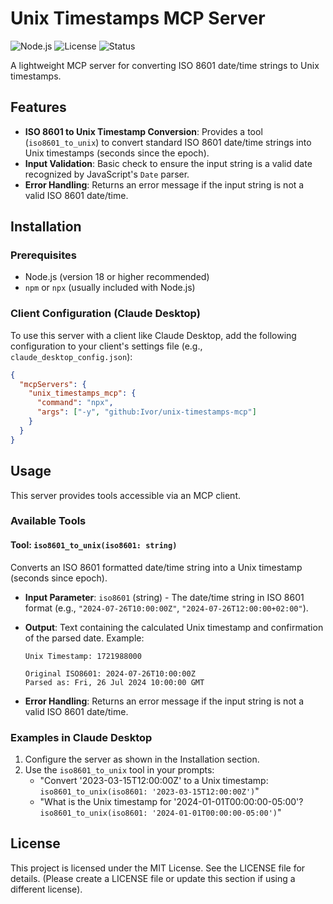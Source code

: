 # Unix Timestamps MCP Server

![Node.js](https://img.shields.io/badge/Node.js-18+-green.svg)
![License](https://img.shields.io/badge/License-MIT-green.svg) <!-- Assuming MIT License, please update if incorrect -->
![Status](https://img.shields.io/badge/Status-Active-brightgreen.svg) <!-- Update status as needed -->

A lightweight MCP server for converting ISO 8601 date/time strings to Unix timestamps.

## Features

- **ISO 8601 to Unix Timestamp Conversion**: Provides a tool (`iso8601_to_unix`) to convert standard ISO 8601 date/time strings into Unix timestamps (seconds since the epoch).
- **Input Validation**: Basic check to ensure the input string is a valid date recognized by JavaScript's `Date` parser.
- **Error Handling**: Returns an error message if the input string is not a valid ISO 8601 date/time.

## Installation

### Prerequisites

- Node.js (version 18 or higher recommended)
- `npm` or `npx` (usually included with Node.js)

### Client Configuration (Claude Desktop)

To use this server with a client like Claude Desktop, add the following configuration to your client's settings file (e.g., `claude_desktop_config.json`):

```json
{
  "mcpServers": {
    "unix_timestamps_mcp": {
      "command": "npx",
      "args": ["-y", "github:Ivor/unix-timestamps-mcp"]
    }
  }
}
```

## Usage

This server provides tools accessible via an MCP client.

### Available Tools

#### Tool: `iso8601_to_unix(iso8601: string)`

Converts an ISO 8601 formatted date/time string into a Unix timestamp (seconds since epoch).

- **Input Parameter**: `iso8601` (string) - The date/time string in ISO 8601 format (e.g., `"2024-07-26T10:00:00Z"`, `"2024-07-26T12:00:00+02:00"`).
- **Output**: Text containing the calculated Unix timestamp and confirmation of the parsed date. Example:

  ```
  Unix Timestamp: 1721988000

  Original ISO8601: 2024-07-26T10:00:00Z
  Parsed as: Fri, 26 Jul 2024 10:00:00 GMT
  ```

- **Error Handling**: Returns an error message if the input string is not a valid ISO 8601 date/time.

### Examples in Claude Desktop

1.  Configure the server as shown in the Installation section.
2.  Use the `iso8601_to_unix` tool in your prompts:
    - "Convert '2023-03-15T12:00:00Z' to a Unix timestamp: `iso8601_to_unix(iso8601: '2023-03-15T12:00:00Z')`"
    - "What is the Unix timestamp for '2024-01-01T00:00:00-05:00'? `iso8601_to_unix(iso8601: '2024-01-01T00:00:00-05:00')`"

## License

This project is licensed under the MIT License. See the LICENSE file for details. (Please create a LICENSE file or update this section if using a different license).
